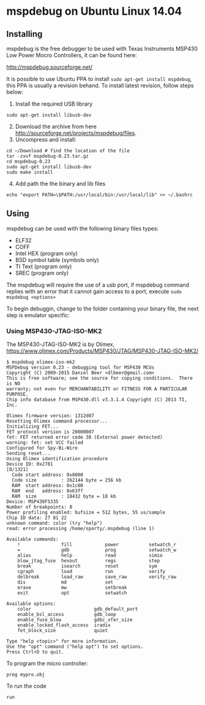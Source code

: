 # mspdebug on Ubuntu Linux 14.04

## Installing

mspdebug is the free debugger to be used with Texas Instruments MSP430 Low Power Mocro Controllers, it can be found here:

http://mspdebug.sourceforge.net/

It is possible to use Ubuntu PPA to install `sudo apt-get install mspdebug`, this PPA is usually a revision behand.  To install latest revision, follow steps below:

1. Install the required USB library
```
sudo apt-get install libusb-dev
```
2. Download the archive from here http://sourceforge.net/projects/mspdebug/files.  
3. Uncompress and install:
```
cd ~/Download # find the location of the file
tar -zxvf mspdebug-0.23.tar.gz
cd mspdebug-0.23
sudo apt-get install libusb-dev
sudo make install
```
4. Add path the the binary and lib files
```
echo "export PATH=\$PATH:/usr/local/bin:/usr/local/lib" >> ~/.bashrc
```

## Using

mspdebug can be used with the following binary files types:

- ELF32
- COFF
- Intel HEX (program only)
- BSD symbol table (symbols only)
- TI Text (program only)
- SREC (program only)

The mspdebug will require the use of a usb port, if mspdebug command replies with an error that it cannot gain access to a port, execute `sudo mspdebug <options>`

To begin debuggin, change to the folder containing your binary file, the next step is emulator specific:

### Using MSP430-JTAG-ISO-MK2

The MSP430-JTAG-ISO-MK2 is by Olimex, https://www.olimex.com/Products/MSP430/JTAG/MSP430-JTAG-ISO-MK2/

```
$ mspdebug olimex-iso-mk2
MSPDebug version 0.23 - debugging tool for MSP430 MCUs
Copyright (C) 2009-2015 Daniel Beer <dlbeer@gmail.com>
This is free software; see the source for copying conditions.  There is NO
warranty; not even for MERCHANTABILITY or FITNESS FOR A PARTICULAR PURPOSE.
Chip info database from MSP430.dll v3.3.1.4 Copyright (C) 2013 TI, Inc.

Olimex firmware version: 1312d07
Resetting Olimex command processor...
Initializing FET...
FET protocol version is 20000007
fet: FET returned error code 38 (External power detected)
warning: fet: set VCC failed
Configured for Spy-Bi-Wire
Sending reset...
Using Olimex identification procedure
Device ID: 0x2781                                                                                [0/1321]
  Code start address: 0x8000
  Code size         : 262144 byte = 256 kb
  RAM  start address: 0x1c00
  RAM  end   address: 0x63ff
  RAM  size         : 18432 byte = 18 kb
Device: MSP430F5335
Number of breakpoints: 8
Power profiling enabled: bufsize = 512 bytes, 55 us/sample
Chip ID data: 27 81 22
unknown command: color (try "help")
read: error processing /home/sporty/.mspdebug (line 1)

Available commands:
    !               fill            power           setwatch_r      
    =               gdb             prog            setwatch_w      
    alias           help            read            simio           
    blow_jtag_fuse  hexout          regs            step            
    break           isearch         reset           sym             
    cgraph          load            run             verify          
    delbreak        load_raw        save_raw        verify_raw      
    dis             md              set             
    erase           mw              setbreak        
    exit            opt             setwatch        

Available options:
    color                       gdb_default_port            
    enable_bsl_access           gdb_loop                    
    enable_fuse_blow            gdbc_xfer_size              
    enable_locked_flash_access  iradix                      
    fet_block_size              quiet                       

Type "help <topic>" for more information.
Use the "opt" command ("help opt") to set options.
Press Ctrl+D to quit.

```

To  program the micro controller:
```
prog mypro.obj
```

To run the code
```
run
```

